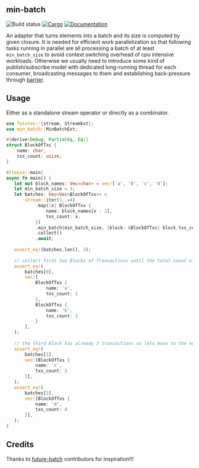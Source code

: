 ## min-batch

![Build status](https://github.com/pragmaxim-com/min-batch.rs/workflows/Rust/badge.svg)
[![Cargo](https://img.shields.io/crates/v/min-batch.svg)](https://crates.io/crates/min-batch)
[![Documentation](https://docs.rs/min-batch/badge.svg)](https://docs.rs/min-batch)

An adapter that turns elements into a batch and its size is computed by given closure. 
It is needed for efficient work parallelization so that following tasks running in parallel 
are all processing a batch of at least `min_batch_size` to avoid context switching overhead
of cpu intensive workloads. Otherwise we usually need to introduce some kind of publish/subscribe
model with dedicated long-running thread for each consumer, broadcasting messages to them and
establishing back-pressure through [barrier](https://docs.rs/tokio/latest/tokio/sync/struct.Barrier.html).

## Usage

Either as a standalone stream operator or directly as a combinator.

```rust
use futures::{stream, StreamExt};
use min_batch::MinBatchExt;

#[derive(Debug, PartialEq, Eq)]
struct BlockOfTxs {
    name: char,
    txs_count: usize,
}

#[tokio::main]
async fn main() {
   let mut block_names: Vec<char> = vec!['a', 'b', 'c', 'd'];
   let min_batch_size = 3;
   let batches: Vec<Vec<BlockOfTxs>> = 
       stream::iter(1..=4)
           .map(|x| BlockOfTxs {
               name: block_names[x - 1],
               txs_count: x,
           })
           .min_batch(min_batch_size, |block: &BlockOfTxs| block.txs_count)
           .collect()
           .await;
   
   assert_eq!(batches.len(), 3);
   
   // collect first two Blocks of Transactions until the total count of transactions is >= 3
   assert_eq!(
       batches[0],
       vec![
           BlockOfTxs {
               name: 'a',
               txs_count: 1
           },
           BlockOfTxs {
               name: 'b',
               txs_count: 2
           }
       ],
   );
   
   // the third Block has already 3 transactions so lets move to the next one
   assert_eq!(
       batches[1],
       vec![BlockOfTxs {
           name: 'c',
           txs_count: 3
       }],
   );
   assert_eq!(
       batches[2],
       vec![BlockOfTxs {
           name: 'd',
           txs_count: 4
       }],
   );
}
```

## Credits

Thanks to [future-batch](https://github.com/mre/futures-batch) contributors for inspiration!!!
